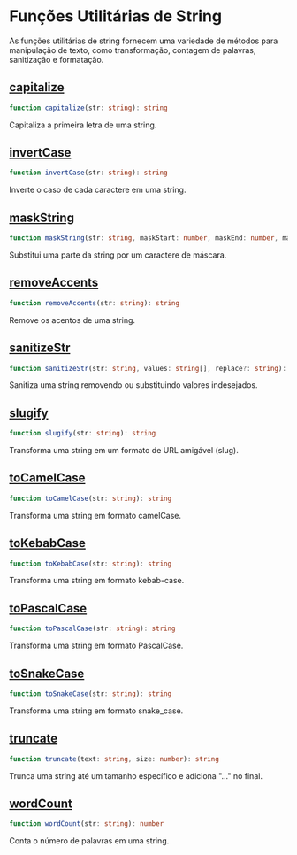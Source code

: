 # Funções Utilitárias de String

As funções utilitárias de string fornecem uma variedade de métodos para manipulação de texto, como transformação, contagem de palavras, sanitização e formatação.

## [capitalize](./capitalize.md)

```typescript
function capitalize(str: string): string
```

Capitaliza a primeira letra de uma string.

## [invertCase](./invertCase.md)

```typescript
function invertCase(str: string): string
```

Inverte o caso de cada caractere em uma string.

## [maskString](./maskString.md)

```typescript
function maskString(str: string, maskStart: number, maskEnd: number, mask: string = '*'): string
```

Substitui uma parte da string por um caractere de máscara.

## [removeAccents](./removeAccents.md)

```typescript
function removeAccents(str: string): string
```

Remove os acentos de uma string.

## [sanitizeStr](./sanitizeStr.md)

```typescript
function sanitizeStr(str: string, values: string[], replace?: string): string
```

Sanitiza uma string removendo ou substituindo valores indesejados.

## [slugify](./slugify.md)

```typescript
function slugify(str: string): string
```

Transforma uma string em um formato de URL amigável (slug).

## [toCamelCase](./toCamelCase.md)

```typescript
function toCamelCase(str: string): string
```

Transforma uma string em formato camelCase.

## [toKebabCase](./toKebabCase.md)

```typescript
function toKebabCase(str: string): string
```

Transforma uma string em formato kebab-case.

## [toPascalCase](./toPascalCase.md)

```typescript
function toPascalCase(str: string): string
```

Transforma uma string em formato PascalCase.

## [toSnakeCase](./toSnakeCase.md)

```typescript
function toSnakeCase(str: string): string
```

Transforma uma string em formato snake_case.

## [truncate](./truncate.md)

```typescript
function truncate(text: string, size: number): string
```

Trunca uma string até um tamanho específico e adiciona "..." no final.

## [wordCount](./wordCount.md)

```typescript
function wordCount(str: string): number
```

Conta o número de palavras em uma string.
